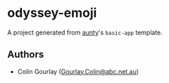 # odyssey-emoji

A project generated from [aunty](https://github.com/abcnews/aunty)'s `basic-app` template.

## Authors

- Colin Gourlay ([Gourlay.Colin@abc.net.au](mailto:Gourlay.Colin@abc.net.au))

